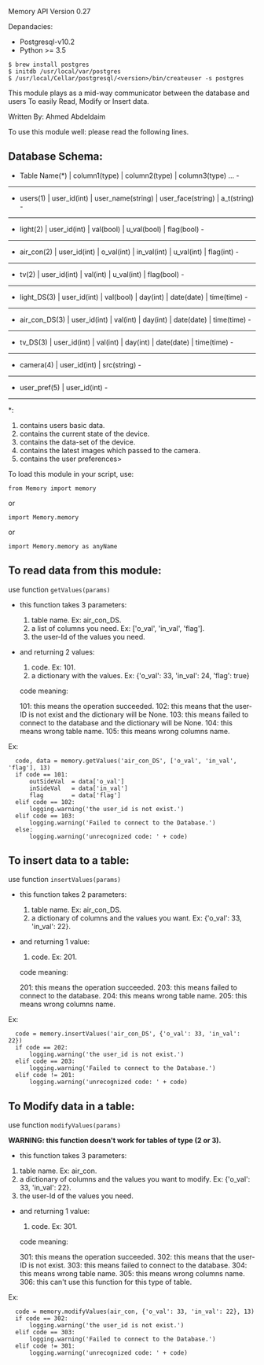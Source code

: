 
 Memory API Version 0.27
 
 Depandacies:
 - Postgresql-v10.2
 - Python >= 3.5
 ```
 $ brew install postgres
 $ initdb /usr/local/var/postgres
 $ /usr/local/Cellar/postgresql/<version>/bin/createuser -s postgres
 ```

 This module plays as a mid-way communicator between the database and users
 To easily Read, Modify or Insert data.
 
 Written By: Ahmed Abdeldaim

 To use this module well:
 please read the following lines.

 Database Schema:
 ---------------------------------------------------------------------------------------------------------
 - Table Name(*)   | column1(type)  | column2(type)     | column3(type) ...                               -
 ---------------------------------------------------------------------------------------------------------
 - users(1)        | user_id(int)   | user_name(string) | user_face(string) | a_t(string)                 -
 ---------------------------------------------------------------------------------------------------------
 - light(2)        | user_id(int)   | val(bool)         | u_val(bool)       | flag(bool)                  -
 ---------------------------------------------------------------------------------------------------------
 - air_con(2)      | user_id(int)   | o_val(int)        | in_val(int)       | u_val(int)   | flag(int)    -
  ---------------------------------------------------------------------------------------------------------
 - tv(2)           | user_id(int)   | val(int)          | u_val(int)        | flag(bool)                  -
 ---------------------------------------------------------------------------------------------------------
 - light_DS(3)     | user_id(int)   | val(bool)         | day(int)          | date(date)   | time(time)   -
 ---------------------------------------------------------------------------------------------------------
 - air_con_DS(3)   | user_id(int)   | val(int)          | day(int)          | date(date)   | time(time)   -
 ---------------------------------------------------------------------------------------------------------
 - tv_DS(3)        | user_id(int)   | val(int)          | day(int)          | date(date)   | time(time)   -
 ---------------------------------------------------------------------------------------------------------
 - camera(4)       | user_id(int)   | src(string)                                                         -
 ---------------------------------------------------------------------------------------------------------
 - user_pref(5)    | user_id(int)                                                                         -
 ---------------------------------------------------------------------------------------------------------
 *:
   1. contains users basic data.
   2. contains the current state of the device.
   3. contains the data-set of the device.
   4. contains the latest images which passed to the camera.
   5. contains the user preferences>

 To load this module in your script, use:
 ```
 from Memory import memory
 ```
 or
 ```
 import Memory.memory
 ```
 or
 ```
 import Memory.memory as anyName
 ```

 ## To read data from this module:
 use function `getValues(params)`
 - this function takes 3 parameters:

   1. table name. Ex: air_con_DS.
   2. a list of columns you need. Ex: ['o_val', 'in_val', 'flag'].
   3. the user-Id of the values you need.

 - and returning 2 values:

   1. code. Ex: 101.
   2. a dictionary with the values. Ex: {'o_val': 33, 'in_val': 24, 'flag': true}

   code meaning:
   
   101: this means the operation succeeded.
   102: this means that the user-ID is not exist and the dictionary will be None.
   103: this means failed to connect to the database and the dictionary will be None.
   104: this means wrong table name.
   105: this means wrong columns name.

 Ex:
 ```
   code, data = memory.getValues('air_con_DS', ['o_val', 'in_val', 'flag'], 13)
   if code == 101:
       outSideVal  = data['o_val']
       inSideVal   = data['in_val']
       flag        = data['flag']
   elif code == 102:
       logging.warning('the user_id is not exist.')
   elif code == 103:
       logging.warning('Failed to connect to the Database.')
   else:
       logging.warning('unrecognized code: ' + code)
```

 ## To insert data to a table:
 use function `insertValues(params)`
 - this function takes 2 parameters:
   1. table name. Ex: air_con_DS.
   2. a dictionary of columns and the values you want. Ex: {'o_val': 33, 'in_val': 22}.

 - and returning 1 value:
   1. code. Ex: 201.

   code meaning:
   
   201: this means the operation succeeded.
   203: this means failed to connect to the database.
   204: this means wrong table name.
   205: this means wrong columns name.

 Ex:
 ```
   code = memory.insertValues('air_con_DS', {'o_val': 33, 'in_val': 22})
   if code == 202:
       logging.warning('the user_id is not exist.')
   elif code == 203:
       logging.warning('Failed to connect to the Database.')
   elif code != 201:
       logging.warning('unrecognized code: ' + code)
```

 ## To Modify data in a table:
 use function `modifyValues(params)`

 **WARNING: this function doesn't work for tables of type (2 or 3).**

  - this function takes 3 parameters:
   1. table name. Ex: air_con.
   2. a dictionary of columns and the values you want to modify. Ex: {'o_val': 33, 'in_val': 22}.
   3. the user-Id of the values you need.

 - and returning 1 value:
   1. code. Ex: 301.

   code meaning:
   
   301: this means the operation succeeded. 
   302: this means that the user-ID is not exist. 
   303: this means failed to connect to the database. 
   304: this means wrong table name. 
   305: this means wrong columns name. 
   306: this can't use this function for this type of table. 

 Ex:
 ```
   code = memory.modifyValues(air_con, {'o_val': 33, 'in_val': 22}, 13)
   if code == 302:
       logging.warning('the user_id is not exist.')
   elif code == 303:
       logging.warning('Failed to connect to the Database.')
   elif code != 301:
       logging.warning('unrecognized code: ' + code)
```

